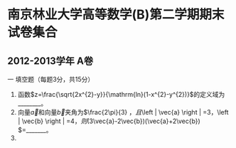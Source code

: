 南京林业大学高等数学(B)第二学期期末试卷集合
======

2012-2013学年 A卷
-----

一 填空题（每题3分，共15分）

1. 函数$z=\frac{\sqrt{2x^{2}-y}}{\mathrm{ln}(1-x^{2}-y^{2})}$的定义域为________。
2. 向量$\vec{a}$和向量$\vec{b}$夹角为$\frac{2\pi}{3}
$，且$\left | \vec{a} \right | =3$，$\left | \vec{b} \right | =4$，则$(3\vec{a}-2\vec{b})(\vec{a}+2\vec{b})
$=_______。
3. 
